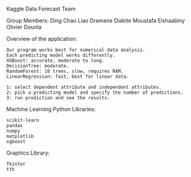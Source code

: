 Kaggle Data Forecast Team

Group Members:
	Ding Chao Liao
  Dramane Diakite
  Moustafa Elshaabiny
  Olivier Dounla
  
Overview of the application:

	Our program works best for numerical data analysis.
	Each predicting model works differently.
	XGBoost: accurate, moderate to long.
	DecisionTree: moderate.
	RandomForest: 10 trees, slow, requires RAM.
	LinearRegression: fast, best for linear data.

	1: select dependent attribute and independent attributes.
	2: pick a predicting model and specify the number of predictions.
	3: run prediction and see the results.


Machine Learning Python Libraries:

	scikit-learn
	pandas
	numpy
	matplotlib
	xgboost

Graphics Library:

	Tkinter
	ttk
